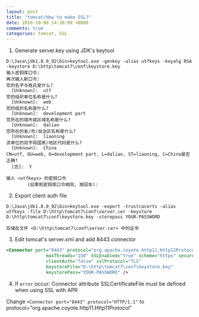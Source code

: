 ```yaml
---
layout: post
title: "tomcat/How to make SSL?"
date: 2016-10-08 14:30:09 +0800
comments: true
categories: tomcat, SSL
---
```



1. Generate server.key using JDK's keytool

```shell
D:\Java\jdk1.8.0_92\bin>keytool.exe -genkey -alias utfkeys -keyalg RSA -keystore D:\http\tomcat7\conf\keystore.key
输入密钥库口令:
再次输入新口令:
您的名字与姓氏是什么?
  [Unknown]:  utf
您的组织单位名称是什么?
  [Unknown]:  web
您的组织名称是什么?
  [Unknown]:  development part
您所在的城市或区域名称是什么?
  [Unknown]:  dalian
您所在的省/市/自治区名称是什么?
  [Unknown]:  liaoning
该单位的双字母国家/地区代码是什么?
  [Unknown]:  China
CN=utf, OU=web, O=development part, L=dalian, ST=liaoning, C=China是否正确?
  [否]:  Y

输入 <utfkeys> 的密钥口令
        (如果和密钥库口令相同, 按回车):
```

2. Export client auth file

```shell
D:\Java\jdk1.8.0_92\bin>keytool.exe -export -trustcacerts -alias utfkeys -file D:\http\tomcat7\conf\server.cer -keystore D:\http\tomcat7\conf\keystore.key -storepass YOUR-PASSWORD

存储在文件 <D:\http\tomcat7\conf\server.cer> 中的证书
```

3. Edit tomcat's server.xml and add 8443 connector

```xml
<Connector port="8443" protocol="org.apache.coyote.http11.Http11Protocol"
               maxThreads="150" SSLEnabled="true" scheme="https" secure="true"
               clientAuth="false" sslProtocol="TLS"
               keystoreFile="D:\http\tomcat7\conf\keystore.key"
               keystorePass="YOUR-PASSWORD" />
```

4. If `error` occur: Connector attribute SSLCertificateFile must be defined when using SSL with APR

Change `<Connector port="8443" protocol="HTTP/1.1"` to protocol="org.apache.coyote.http11.Http11Protocol"